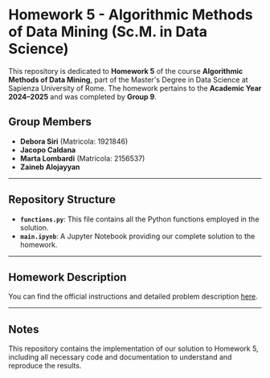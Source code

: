 # Homework 5 - Algorithmic Methods of Data Mining (Sc.M. in Data Science)

This repository is dedicated to **Homework 5** of the course **Algorithmic Methods of Data Mining**, part of the Master's Degree in Data Science at Sapienza University of Rome. The homework pertains to the **Academic Year 2024–2025** and was completed by **Group 9**.

## Group Members
- **Debora Siri** (Matricola: 1921846)  
- **Jacopo Caldana**  
- **Marta Lombardi** (Matricola: 2156537)  
- **Zaineb Alojayyan**

---

## Repository Structure
- **`functions.py`**: This file contains all the Python functions employed in the solution.  
- **`main.ipynb`**: A Jupyter Notebook providing our complete solution to the homework.

---

## Homework Description
You can find the official instructions and detailed problem description [here](https://github.com/Sapienza-University-Rome/ADM/tree/master/2024/Homework_5).

---

## Notes
This repository contains the implementation of our solution to Homework 5, including all necessary code and documentation to understand and reproduce the results.
